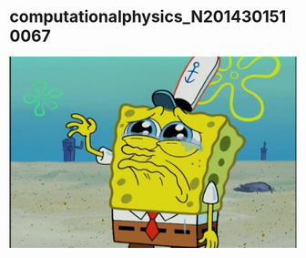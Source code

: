 # computationalphysics_N2014301510067
![photo](https://github.com/842001323/computationalphysics_N2014301510067/blob/master/37d12f2eb9389b50df9921ca8535e5dde6116ec0.jpg)
